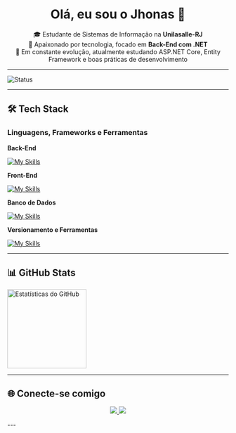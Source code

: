 <h1 align="center">Olá, eu sou o Jhonas 👋</h1>

<p align="center">
🎓 Estudante de Sistemas de Informação na <strong>Unilasalle-RJ</strong><br>
🧠 Apaixonado por tecnologia, focado em <strong>Back-End com .NET</strong><br>
🚀 Em constante evolução, atualmente estudando ASP.NET Core, Entity Framework e boas práticas de desenvolvimento
</p>

---

![Status](./profile-3d-contrib/profile-night-rainbow.svg)

---

## 🛠️ Tech Stack

### Linguagens, Frameworks e Ferramentas

**Back-End**
  
[![My Skills](https://skillicons.dev/icons?i=dotnet,cs,java&theme=dark)](https://skillicons.dev)

**Front-End**

[![My Skills](https://skillicons.dev/icons?i=react,angular,css&theme=dark)](https://skillicons.dev)

**Banco de Dados**

[![My Skills](https://skillicons.dev/icons?i=postgres,mysql)](https://skillicons.dev)

**Versionamento e Ferramentas**

[![My Skills](https://skillicons.dev/icons?i=git,github,docker)](https://skillicons.dev)

---

## 📊 GitHub Stats

<a href="https://github.com/jhonasgomesdev">
  <img height="180em" src="https://github-readme-stats.vercel.app/api?username=jhonasgomesdev&show_icons=true&theme=merko&count_private=true" alt="Estatísticas do GitHub" />
</a>

---

## 🌐 Conecte-se comigo
<p align="center">
  <a href="https://www.linkedin.com/in/jhonasgomes/">
    <img src="https://skillicons.dev/icons?i=linkedin" />
  </a>
  <a href="mailto:jhonas.prodev@gmail.com">
    <img src="https://skillicons.dev/icons?i=gmail" />
  </a>
</p>
---
